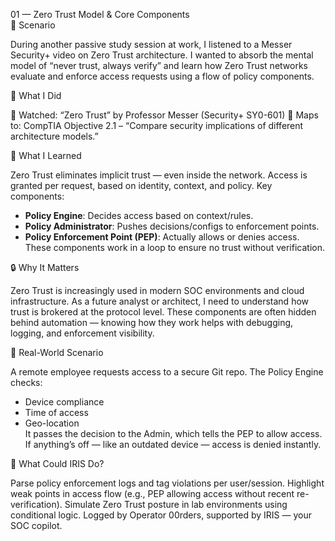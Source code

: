 01 — Zero Trust Model & Core Components  
🧩 Scenario

During another passive study session at work, I listened to a Messer Security+ video on Zero Trust architecture. I wanted to absorb the mental model of “never trust, always verify” and learn how Zero Trust networks evaluate and enforce access requests using a flow of policy components.

🔧 What I Did

🎥 Watched: “Zero Trust” by Professor Messer (Security+ SY0-601)
🎯 Maps to: CompTIA Objective 2.1 – “Compare security implications of different architecture models.”

🧠 What I Learned

Zero Trust eliminates implicit trust — even inside the network.
Access is granted per request, based on identity, context, and policy.
Key components:
- **Policy Engine**: Decides access based on context/rules.
- **Policy Administrator**: Pushes decisions/configs to enforcement points.
- **Policy Enforcement Point (PEP)**: Actually allows or denies access.
These components work in a loop to ensure no trust without verification.

🔒 Why It Matters

Zero Trust is increasingly used in modern SOC environments and cloud infrastructure.
As a future analyst or architect, I need to understand how trust is brokered at the protocol level.
These components are often hidden behind automation — knowing how they work helps with debugging, logging, and enforcement visibility.

💼 Real-World Scenario

A remote employee requests access to a secure Git repo. The Policy Engine checks:
- Device compliance  
- Time of access  
- Geo-location  
It passes the decision to the Admin, which tells the PEP to allow access. If anything’s off — like an outdated device — access is denied instantly.

🤖 What Could IRIS Do?

Parse policy enforcement logs and tag violations per user/session.
Highlight weak points in access flow (e.g., PEP allowing access without recent re-verification).
Simulate Zero Trust posture in lab environments using conditional logic.
Logged by Operator 00rders, supported by IRIS — your SOC copilot.
